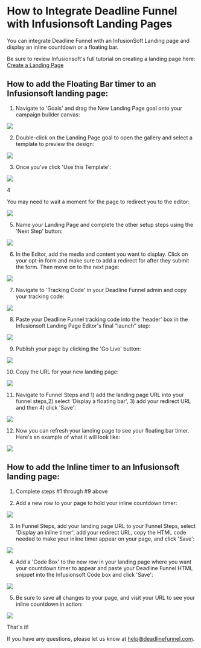 # How to Integrate Deadline Funnel with Infusionsoft Landing Pages

You can integrate Deadline Funnel with an InfusionSoft Landing page and display an inline countdown or a floating bar.

Be sure to review Infusionsoft's full tutorial on creating a landing page here: [Create a Landing Page](https://help.infusionsoft.com/new-landing-%20pages)

## How to add the Floating Bar timer to an Infusionsoft landing page:

1. Navigate to 'Goals' and drag the New Landing Page goal onto your campaign builder canvas:

![](https://s3.amazonaws.com/helpscout.net/docs/assets/53974d6ce4b0c76107b109d1/images/5d0b8ba52c7d3a6b51c6a9b9/file-3wboQJ28qe.gif)

2. Double-click on the Landing Page goal to open the gallery and select a template to preview the design:

![](https://s3.amazonaws.com/helpscout.net/docs/assets/53974d6ce4b0c76107b109d1/images/59fa44050428633199241de8/file-pyIZ5v6ojB.png)

3. Once you've click 'Use this Template':

![](https://s3.amazonaws.com/helpscout.net/docs/assets/53974d6ce4b0c76107b109d1/images/5d0ba1692c7d3a6b51c6ab5a/file-9WN19hNWMW.jpg)

4

You may need to wait a moment for the page to redirect you to the editor:

![](https://s3.amazonaws.com/helpscout.net/docs/assets/53974d6ce4b0c76107b109d1/images/5d11428b2c7d3a6ebd2278c8/file-EFbC7GrkRi.jpg)

5. Name your Landing Page and complete the other setup steps using the 'Next Step' button:

![](https://s3.amazonaws.com/helpscout.net/docs/assets/53974d6ce4b0c76107b109d1/images/5d0ba29a2c7d3a6b51c6ab70/file-BzB1vaXF2w.jpg)

6. In the Editor, add the media and content you want to display. Click on your opt-in form and make sure to add a redirect for after they submit the form. Then move on to the next page:

![](https://s3.amazonaws.com/helpscout.net/docs/assets/53974d6ce4b0c76107b109d1/images/5d0ba2ca2c7d3a6b51c6ab74/file-COV8yNBCtb.jpg)

7. Navigate to 'Tracking Code' in your Deadline Funnel admin and copy your tracking code:

![](https://s3.amazonaws.com/helpscout.net/docs/assets/53974d6ce4b0c76107b109d1/images/5d11443c2c7d3a6ebd2278dd/file-aJuxQkttfX.jpg)

8. Paste your Deadline Funnel tracking code into the 'header' box in the Infusionsoft Landing Page Editor's final "launch" step:

![](https://s3.amazonaws.com/helpscout.net/docs/assets/53974d6ce4b0c76107b109d1/images/5d11482f04286305cb87a25a/file-Rhmccd5PDw.jpg)

9. Publish your page by clicking the 'Go Live' button:

![](https://s3.amazonaws.com/helpscout.net/docs/assets/53974d6ce4b0c76107b109d1/images/5d11485804286305cb87a25d/file-pSmBvwY9hE.jpg)

10. Copy the URL for your new landing page:

![](https://s3.amazonaws.com/helpscout.net/docs/assets/53974d6ce4b0c76107b109d1/images/5d11487e04286305cb87a263/file-sBNkgXRVDg.jpg)

11. Navigate to Funnel Steps and 1\) add the landing page URL into your funnel steps,2\) select 'Display a floating bar', 3\) add your redirect URL and then 4\) click 'Save':

![](https://s3.amazonaws.com/helpscout.net/docs/assets/53974d6ce4b0c76107b109d1/images/5d0b93010428637fd7c5376a/file-d840ZEvere.jpg)

12. Now you can refresh your landing page to see your floating bar timer. Here's an example of what it will look like:

![](https://s3.amazonaws.com/helpscout.net/docs/assets/53974d6ce4b0c76107b109d1/images/5d0b937f0428637fd7c53777/file-AulJMCaXbj.jpg)

## How to add the Inline timer to an Infusionsoft landing page:

1. Complete steps \#1 through \#9 above

2. Add a new row to your page to hold your inline countdown timer:

![](https://s3.amazonaws.com/helpscout.net/docs/assets/53974d6ce4b0c76107b109d1/images/59fb59a1042863319924253b/file-Zy6xyCHUBQ.png)

3. In Funnel Steps, add your landing page URL to your Funnel Steps, select 'Display an inline timer', add your redirect URL, copy the HTML code needed to make your inline timer appear on your page, and click 'Save':

![](https://s3.amazonaws.com/helpscout.net/docs/assets/53974d6ce4b0c76107b109d1/images/5c783cd22c7d3a0cb9321570/file-hMgAYWDhqC.png)

4. Add a 'Code Box' to the new row in your landing page where you want your countdown timer to appear and paste your Deadline Funnel HTML snippet into the Infusionsoft Code box and click 'Save':

![](https://s3.amazonaws.com/helpscout.net/docs/assets/53974d6ce4b0c76107b109d1/images/59fb5acd0428633199242548/file-Io8URViZpr.png)

5. Be sure to save all changes to your page, and visit your URL to see your inline countdown in action:

![](https://s3.amazonaws.com/helpscout.net/docs/assets/53974d6ce4b0c76107b109d1/images/59fb5c522c7d3a272c0d57bd/file-6YNs30GDP7.png)

That's it!

If you have any questions, please let us know at [help@deadlinefunnel.com](mailto:mailto:help@deadlinefunnel.com).

